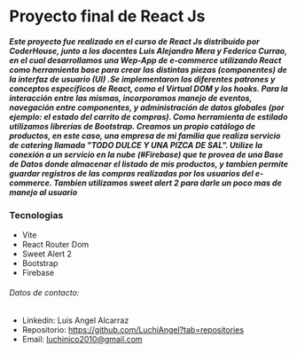 # Proyecto final de React Js

##### Este proyecto fue realizado en el curso de React Js distribuido por CoderHouse, junto a los docentes Luis Alejandro Mera y Federico Currao, en el cual desarrollamos una Wep-App de e-commerce utilizando React como herramienta base para crear las distintas piezas (componentes) de la interfaz de usuario (UI) .Se implementaron los diferentes patrones y conceptos específicos de React, como el Virtual DOM y los hooks. Para la interacción entre las mismas, incorporamos manejo de eventos, navegación entre componentes, y administración de datos globales (por ejemplo: el estado del carrito de compras). Como herramienta de estilado utilizamos librerías de Bootstrap. Creamos un propio catálogo de productos, en este caso, una empresa de mi familia que realiza servicio de catering llamada "TODO DULCE Y UNA PIZCA DE SAL". Utilize la conexión a un servicio en la nube (#Firebase) que te provea de una Base de Datos donde almacenar el listado de mis productos, y tambien permite guardar registros de las compras realizadas por los usuarios del e-commerce. Tambien utilizamos sweet alert 2 para darle un poco mas de manejo al usuario

### Tecnologias

- Vite
- React Router Dom
- Sweet Alert 2
- Bootstrap
- Firebase

###### Datos de contacto: 
- Linkedin:  Luis Angel Alcarraz
- Repositorio: https://github.com/LuchiAngel?tab=repositories
- Email: luchinico2010@gmail.com
